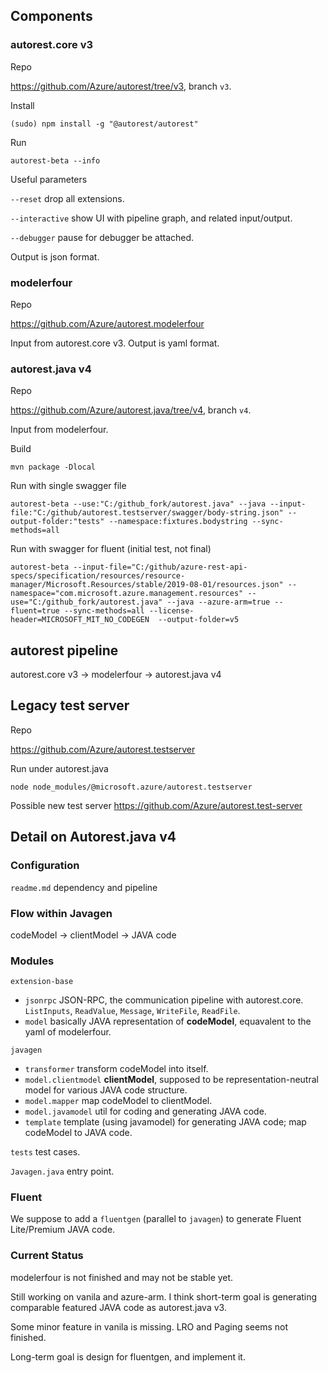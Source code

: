 ## Components ##

### autorest.core v3 ###

Repo

https://github.com/Azure/autorest/tree/v3, branch `v3`.

Install

`(sudo) npm install -g "@autorest/autorest"`

Run

`autorest-beta --info`

Useful parameters

`--reset` drop all extensions.

`--interactive` show UI with pipeline graph, and related input/output.

`--debugger` pause for debugger be attached.

Output is json format.

### modelerfour ###

Repo

https://github.com/Azure/autorest.modelerfour

Input from autorest.core v3. Output is yaml format.

### autorest.java v4 ###

Repo

https://github.com/Azure/autorest.java/tree/v4, branch `v4`.

Input from modelerfour.

Build

`mvn package -Dlocal`

Run with single swagger file

`autorest-beta --use:"C:/github_fork/autorest.java" --java --input-file:"C:/github/autorest.testserver/swagger/body-string.json" --output-folder:"tests" --namespace:fixtures.bodystring --sync-methods=all`

Run with swagger for fluent (initial test, not final)

`autorest-beta --input-file="C:/github/azure-rest-api-specs/specification/resources/resource-manager/Microsoft.Resources/stable/2019-08-01/resources.json" --namespace="com.microsoft.azure.management.resources" --use="C:/github_fork/autorest.java" --java --azure-arm=true --fluent=true --sync-methods=all --license-header=MICROSOFT_MIT_NO_CODEGEN  --output-folder=v5`

## autorest pipeline ##

autorest.core v3 -> modelerfour -> autorest.java v4

## Legacy test server ##

Repo

https://github.com/Azure/autorest.testserver

Run under autorest.java

`node node_modules/@microsoft.azure/autorest.testserver`

Possible new test server https://github.com/Azure/autorest.test-server

## Detail on Autorest.java v4 ##

### Configuration ###

`readme.md` dependency and pipeline

### Flow within Javagen ###

codeModel -> clientModel -> JAVA code

### Modules ###

`extension-base`
- `jsonrpc` JSON-RPC, the communication pipeline with autorest.core. `ListInputs`, `ReadValue`, `Message`, `WriteFile`, `ReadFile`.
- `model` basically JAVA representation of **codeModel**, equavalent to the yaml of modelerfour.

`javagen`
- `transformer` transform codeModel into itself.
- `model.clientmodel` **clientModel**, supposed to be representation-neutral model for various JAVA code structure.
- `model.mapper` map codeModel to clientModel.
- `model.javamodel` util for coding and generating JAVA code.
- `template` template (using javamodel) for generating JAVA code; map codeModel to JAVA code.

`tests` test cases.

`Javagen.java` entry point.

### Fluent ###

We suppose to add a `fluentgen` (parallel to `javagen`) to generate Fluent Lite/Premium JAVA code.

### Current Status ###

modelerfour is not finished and may not be stable yet.

Still working on vanila and azure-arm. I think short-term goal is generating comparable featured JAVA code as autorest.java v3.

Some minor feature in vanila is missing. LRO and Paging seems not finished.

Long-term goal is design for fluentgen, and implement it.
